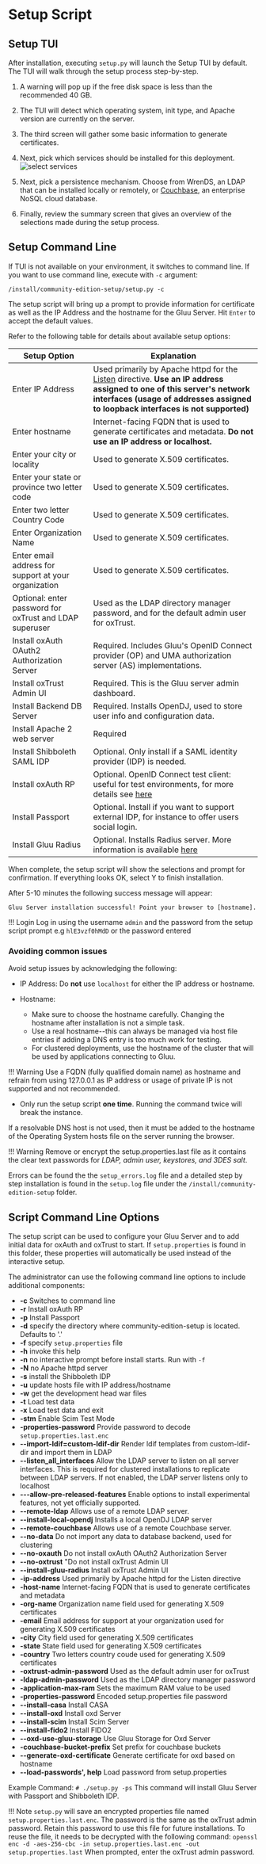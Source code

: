 # Setup Script

## Setup TUI

After installation, executing `setup.py` will launch the Setup TUI by default. The TUI will walk through the setup process step-by-step.

1. A warning will pop up if the free disk space is less than the recommended 40 GB.

1. The TUI will detect which operating system, init type, and Apache version are currently on the server.

1. The third screen will gather some basic information to generate certificates.

1. Next, pick which services should be installed for this deployment. 
    ![select services](../img/admin-guide/installation-guide/setup-py-4.png)

1. Next, pick a persistence mechanism. Choose from WrenDS, an LDAP that can be installed locally or remotely, or [Couchbase](https://www.couchbase.com/), an enterprise NoSQL cloud database.

1. Finally, review the summary screen that gives an overview of the selections made during the setup process.

## Setup Command Line

If TUI is not available on your environment, it switches to command line. If you want to use command line, execute with `-c` argument:

```
/install/community-edition-setup/setup.py -c
```

The setup script will bring up a prompt to provide information for certificate as well as the IP Address and the hostname for the Gluu Server.  Hit `Enter` to accept the default values. 

Refer to the following table for details about available setup options:    

| Setup Option                | Explanation                                                                                                                                                                                                                                   |
|-------------------------|-----------------------------------------------------------------------------------------------------------------------------------------------------------------------------------------------------------------------------------------------|
| Enter IP Address | Used primarily by Apache httpd for the [Listen](https://httpd.apache.org/docs/2.4/bind.html) directive. **Use an IP address assigned to one of this server's network interfaces (usage of addresses assigned to loopback interfaces is not supported)** |
| Enter hostname | Internet-facing FQDN that is used to generate certificates and metadata. **Do not use an IP address or localhost.**                                                                                                                           |
| Enter your city or locality | Used to generate X.509 certificates.                                                                                                                                                                                                          |
| Enter your state or province two letter code | Used to generate X.509 certificates.                                                                                                                                                                                                          |
| Enter two letter Country Code | Used to generate X.509 certificates.                                                                                                                                                                                                          |
| Enter Organization Name | Used to generate X.509 certificates.                                                                                                                                                                                                          |
| Enter email address for support at your organization | Used to generate X.509 certificates.                                                                                                                                                                                                          | 
| Optional: enter password for oxTrust and LDAP superuser | Used as the LDAP directory manager password, and for the default admin user for oxTrust.                                                                                                                                                      |
| Install oxAuth OAuth2 Authorization Server | Required. Includes Gluu's OpenID Connect provider (OP) and UMA authorization server (AS) implementations.                                                                                                                                     |
| Install oxTrust Admin UI | Required. This is the Gluu server admin dashboard.                                                                                                                                                                                            |
| Install Backend DB Server | Required. Installs OpenDJ, used to store user info and configuration data.                                                                                                                                                                    |
| Install Apache 2 web server | Required                                                                                                                                                                                                                                      |
| Install Shibboleth SAML IDP | Optional. Only install if a SAML identity provider (IDP) is needed.                                                                                                                                                                           |
| Install oxAuth RP | Optional. OpenID Connect test client: useful for test environments, for more details see [here](../admin-guide/openid-connect.md/#oxauth-rp)                                                                                                     |
| Install Passport | Optional. Install if you want to support external IDP, for instance to offer users social login.                                                                                                                                              |
| Install Gluu Radius | Optional. Installs Radius server. More information is available [here](../admin-guide/radius-server/gluu-radius.md)                                                                                                                           

When complete, the setup script will show the selections and prompt for confirmation. If everything looks OK, select Y to finish installation. 

After 5-10 minutes the following success message will appear: 

`Gluu Server installation successful! Point your browser to [hostname].`

!!! Login
    Log in using the username `admin` and the password from the setup script prompt e.g `hlE3vzf0hMdD` or the password entered

### Avoiding common issues

Avoid setup issues by acknowledging the following:         

- IP Address: Do **not** use `localhost` for either the IP address or hostname.     

- Hostname:     
     - Make sure to choose the hostname carefully. Changing the hostname after installation is not a simple task.   
     - Use a real hostname--this can always be managed via host file entries if adding a DNS entry is too much work for testing.   
     - For clustered deployments, use the hostname of the cluster that will be used by applications connecting to Gluu.   
     
!!! Warning
    Use a FQDN (fully qualified domain name) as hostname and refrain from using 127.0.0.1 as IP address or usage of private IP is not supported and not recommended.
    
- Only run the setup script **one time**. Running the command twice will break the instance.

If a resolvable DNS host is not used, then it must be added to the hostname of the Operating System hosts file on the server running the browser.

!!! Warning
    Remove or encrypt the setup.properties.last file as it contains the clear text passwords for *LDAP, admin user, keystores, and 3DES salt*.

Errors can be found the the `setup_errors.log` file and a detailed step by step installation is found in the `setup.log` file under the `/install/community-edition-setup` folder.

## Script Command Line Options
The setup script can be used to configure your Gluu Server and to add initial data for oxAuth and oxTrust to start. If `setup.properties` is found in this folder, these properties will automatically be used instead of the interactive setup.

The administrator can use the following command line options to include additional components:

* __-c__ Switches to command line
* __-r__ Install oxAuth RP
* __-p__ Install Passport
* __-d__ specify the directory where community-edition-setup is located. Defaults to '.'
* __-f__ specify `setup.properties` file
* __-h__ invoke this help
* __-n__ no interactive prompt before install starts. Run with `-f`
* __-N__ no Apache httpd server
* __-s__ install the Shibboleth IDP
* __-u__ update hosts file with IP address/hostname
* __-w__ get the development head war files
* __-t__ Load test data
* __-x__ Load test data and exit
* __-stm__ Enable Scim Test Mode
* __-properties-password__ Provide password to decode `setup.properties.last.enc`
* __--import-ldif=custom-ldif-dir__ Render ldif templates from custom-ldif-dir and import them in LDAP
* __--listen_all_interfaces__ Allow the LDAP server to listen on all server interfaces. This is required for clustered installations to replicate between LDAP servers. If not enabled, the LDAP server listens only to localhost
* __---allow-pre-released-features__ Enable options to install experimental features, not yet officially supported.
* __--remote-ldap__ Allows use of a remote LDAP server.
* __--install-local-opendj__ Installs a local OpenDJ LDAP server
* __--remote-couchbase__ Allows use of a remote Couchbase server.
* __--no-data__ Do not import any data to database backend, used for clustering
* __--no-oxauth__ Do not install oxAuth OAuth2 Authorization Server
* __--no-oxtrust__ "Do not install oxTrust Admin UI
* __--install-gluu-radius__ Install oxTrust Admin UI
* __-ip-address__ Used primarily by Apache httpd for the Listen directive
* __-host-name__ Internet-facing FQDN that is used to generate certificates and metadata
* __-org-name__ Organization name field used for generating X.509 certificates
* __-email__ Email address for support at your organization used for generating X.509 certificates
* __-city__ City field used for generating X.509 certificates
* __-state__ State field used for generating X.509 certificates
* __-country__ Two letters country coude used for generating X.509 certificates
* __-oxtrust-admin-password__ Used as the default admin user for oxTrust
* __-ldap-admin-password__ Used as the LDAP directory manager password
* __-application-max-ram__ Sets the maximum RAM value to be used
* __-properties-password__ Encoded setup.properties file password
* __--install-casa__ Install CASA
* __--install-oxd__ Install oxd Server
* __--install-scim__ Install Scim Server
* __--install-fido2__ Install FIDO2
* __--oxd-use-gluu-storage__ Use Gluu Storage for Oxd Server
* __-couchbase-bucket-prefix__ Set prefix for couchbase buckets
* __--generate-oxd-certificate__ Generate certificate for oxd based on hostname
* __--load-passwords', help__ Load password from setup.properties

Example Command: `# ./setup.py -ps` This command will install Gluu Server with Passport and Shibboleth IDP.


!!! Note
    `setup.py` will save an encrypted properties file named `setup.properties.last.enc`. The password is the same as the oxTrust admin password. Retain this password to use this file for future installations. To reuse the file, it needs to be decrypted with the following command:
    ```
    openssl enc -d -aes-256-cbc -in setup.properties.last.enc -out setup.properties.last
    ```
    When prompted, enter the oxTrust admin password.


<!-- 
#### Couchbase Server Setup (Experimental)
Starting in CE 4.1, Gluu Server supports Couchbase Server as a database backend. To install with Couchbase, you need to download the OS-specific Couchbase package from https://www.couchbase.com/downloads (Enterprise version only), and save to `/opt/dist/couchbase`. For example, for Ubuntu 18,

```
# ls /opt/dist/couchbase
couchbase-server-enterprise_6.0.1-ubuntu18.04_amd64.deb
```

If both Couchbase and LDAP (either locally or remote) are available, you will be asked if you want to use hybrid backends:

```
Install (1) Gluu OpenDj (2) Couchbase (3) Hybrid [1|2|3] [1] : 3
  Please note that you have to update your firewall configuration to
  allow connections to the following ports:
  4369, 28091 to 28094, 9100 to 9105, 9998, 9999, 11207, 11209 to 11211,
  11214, 11215, 18091 to 18093, and from 21100 to 21299.
By using this software you agree to the End User License Agreement.
See /opt/couchbase/LICENSE.txt.
Use Gluu OpenDj to store (1) default (2) user (3) cache (4) statistic (5) site : 14
```

In this example, both OpenDJ and Couchbase will be used for storing data. Default storage (system configurations, attributes, clients, etc.) will be OpenDJ and also metric data (statistic) will be stored in OpenDJ. Other data will be stored in Couchbase server.

-->
